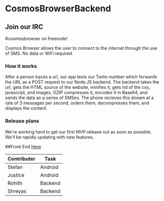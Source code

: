 CosmosBrowserBackend
====================

## Join our IRC

\#cosmosbrowser on freenode!

Cosmos Browser allows the user to connect to the internet through the use of SMS. No data or WiFi required.

### How it works

After a person inputs a url, our app texts our Twilio number which forwards the URL as a POST request to our Node.JS backend. The backend takes the url, gets the HTML source of the website, minifies it, gets rid of the css, javascript, and images, GZIP compresses it, encodes it in Base64, and sends the data as a series of SMSes. The phone recieves this stream at a rate of 3 messages per second, orders them, decompresses them, and displays the content.

### Release plans

We're working hard to get our first MVP release out as soon as possible. We'll be rapidly updating with new features.

##Front End [Here](http://github.com/ColdSauce/CosmosBrowserBackend)



Contributer | Task
--- | ---
Stefan | Android
Justice | Android
Rohith | Backend
Shreyas | Backend
